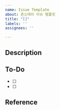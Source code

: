 ```yaml
---
name: Issue Template
about: 촌스테이 이슈 템플릿
title: "[]"
labels: ''
assignees: ''

---
```


## Description


## To-Do
- [ ]
- [ ]

## Reference
